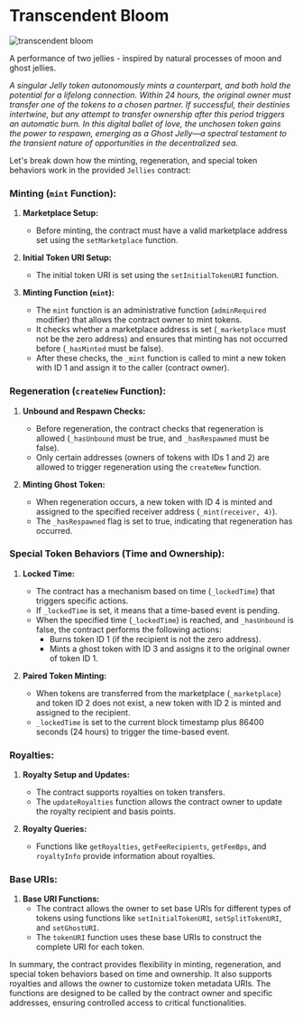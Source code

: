 # Transcendent Bloom
![transcendent bloom](https://github.com/0xambr0sia/transcendentbloom/assets/147129231/9204206a-3dda-4366-8bd4-016f018cb7d2)


A performance of two jellies - inspired by natural processes of moon and ghost jellies.

_A singular Jelly token autonomously mints a counterpart, and both hold the potential for a lifelong connection. Within 24 hours, the original owner must transfer one of the tokens to a chosen partner. If successful, their destinies intertwine, but any attempt to transfer ownership after this period triggers an automatic burn. In this digital ballet of love, the unchosen token gains the power to respawn, emerging as a Ghost Jelly—a spectral testament to the transient nature of opportunities in the decentralized sea._

Let's break down how the minting, regeneration, and special token behaviors work in the provided `Jellies` contract:

### Minting (`mint` Function):

1. **Marketplace Setup:**
   - Before minting, the contract must have a valid marketplace address set using the `setMarketplace` function.

2. **Initial Token URI Setup:**
   - The initial token URI is set using the `setInitialTokenURI` function.

3. **Minting Function (`mint`):**
   - The `mint` function is an administrative function (`adminRequired` modifier) that allows the contract owner to mint tokens.
   - It checks whether a marketplace address is set (`_marketplace` must not be the zero address) and ensures that minting has not occurred before (`_hasMinted` must be false).
   - After these checks, the `_mint` function is called to mint a new token with ID 1 and assign it to the caller (contract owner).

### Regeneration (`createNew` Function):

1. **Unbound and Respawn Checks:**
   - Before regeneration, the contract checks that regeneration is allowed (`_hasUnbound` must be true, and `_hasRespawned` must be false).
   - Only certain addresses (owners of tokens with IDs 1 and 2) are allowed to trigger regeneration using the `createNew` function.

2. **Minting Ghost Token:**
   - When regeneration occurs, a new token with ID 4 is minted and assigned to the specified receiver address (`_mint(receiver, 4)`).
   - The `_hasRespawned` flag is set to true, indicating that regeneration has occurred.

### Special Token Behaviors (Time and Ownership):

1. **Locked Time:**
   - The contract has a mechanism based on time (`_lockedTime`) that triggers specific actions.
   - If `_lockedTime` is set, it means that a time-based event is pending.
   - When the specified time (`_lockedTime`) is reached, and `_hasUnbound` is false, the contract performs the following actions:
     - Burns token ID 1 (if the recipient is not the zero address).
     - Mints a ghost token with ID 3 and assigns it to the original owner of token ID 1.

2. **Paired Token Minting:**
   - When tokens are transferred from the marketplace (`_marketplace`) and token ID 2 does not exist, a new token with ID 2 is minted and assigned to the recipient.
   - `_lockedTime` is set to the current block timestamp plus 86400 seconds (24 hours) to trigger the time-based event.

### Royalties:

1. **Royalty Setup and Updates:**
   - The contract supports royalties on token transfers.
   - The `updateRoyalties` function allows the contract owner to update the royalty recipient and basis points.

2. **Royalty Queries:**
   - Functions like `getRoyalties`, `getFeeRecipients`, `getFeeBps`, and `royaltyInfo` provide information about royalties.

### Base URIs:

1. **Base URI Functions:**
   - The contract allows the owner to set base URIs for different types of tokens using functions like `setInitialTokenURI`, `setSplitTokenURI`, and `setGhostURI`.
   - The `tokenURI` function uses these base URIs to construct the complete URI for each token.

In summary, the contract provides flexibility in minting, regeneration, and special token behaviors based on time and ownership. It also supports royalties and allows the owner to customize token metadata URIs. The functions are designed to be called by the contract owner and specific addresses, ensuring controlled access to critical functionalities.
